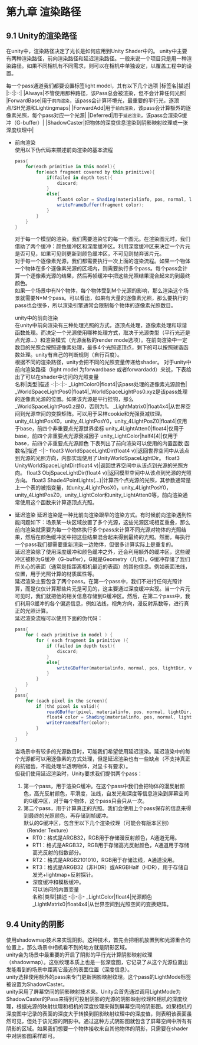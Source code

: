 # 第九章 渲染路径

## 9.1 Unity的渲染路径

在unity中，渲染路径决定了光长是如何应用到Unity Shader中的。
unity中主要有两种渲染路径，前向渲染路径和延迟渲染路径。一般来说一个项目只是用一种渲染路径。如果不同相机有不同需求，则可以在相机中单独设定，以覆盖工程中的设置。  

每一个pass通道我们都要设置标签light model，其有以下几个选项
|标签名|描述|
|:-:|:-:|
|Always|不管使用那种路径，该Pass总会被渲染，但不会计算任何光照|
|ForwardBase|用于`前向渲染`，该pass会计算环境光，最重要的平行光，逐顶点/SH光源和Lightingmaps|
|ForwardAdd|用于`前向渲染`，该pass会计算额外的逐像素光照，每个pass对应一个光源|
|Deferred|用于`延迟渲染`，该pass会渲染G缓冲（G-buffer）|
|ShadowCaster|把物体的深度信息渲染到阴影映射纹理或一张深度纹理中|

* 前向渲染  
    使用以下伪代码来描述前向渲染的基本流程

    ```C#
    pass{
        for(each primitive in this model){
            for(each fragment covered by this primitive){
                if(failed in depth test){
                    discard;
                }
                else{
                    float4 color = Shading(materialinfo, pos, normal, lightDir, viewDir);
                    writeFrameBuffer(fragment color);
                }
            }
        }
    }
    ```

    对于每一个模型的渲染，我们需要渲染它的每一个图元。在渲染图元时，我们借助了两个缓冲：颜色缓冲区和深度缓冲区。利用深度缓冲区来决定一个片元是否可见，如果可见则更新到颜色缓冲区，不可见则抛弃该片元。  
    对于每一个逐像素光源，我们都需要执行一次上面的渲染流程。如果一个物体一个物体在多个逐像素光源的区域内，则需要执行多个pass。每个pass会计算一个逐像素光源的结果，然后再帧缓冲中把这些光照结果混合起来的到最终颜色。  
    如果一个场景中有N个物体，每个物体受到M个光源的影响，那么渲染这个场景就需要N*M个pass。可以看出，如果有大量的逐像素光照，那么要执行的pass也会很多，所以渲染引擎通常会限制每个物体的逐像素光照数目。  

    unity中的前向渲染  
    在unity中前向渲染有三种处理光照的方式，逐顶点处理，逐像素处理和球谐函数处理。而决定一个光源使用哪种处理方式，取决于光源类型（平行光还是点光源...）和渲染模式（光源面板的render mode选项）。在前向渲染中一定数目的光照会按照逐像素处理，最多4个光照逐顶点，剩下的可以按照球谐函数处理。unity有自己的判断规则（自行百度）。  
    根据不同的渲染路径，unity会把不同的光照变量传递给shader。
    对于unity中前向渲染路径（light model 为forwardbase 或者forwardadd）来说，下表给出了可以在shader中访问的光照变量  
    名称|类型|描述
    -:|:-:|:-
    _LightColor0|float4|该pass处理的逐像素光源颜色|
    _WorldSpaceLightPos0|float4|_WorldSpaceLightPos0.xyz是该pass处理的逐像素光源的位置。如果该光源是平行挂钩，那么_WorldSpaceLightPos0.z是0，否则为1。
    _LightMatrix0|float4x4|从世界空间到光源空间的变换矩阵。可以用于采样cookie和光强衰减纹理。
    unity_4LightPosX0，unity_4LightPosY0，unity_4LightPosZ0|float4|仅用于base，前四个非重要点光源世界坐标
    unity_4LightAtten0|float4|仅用于base，前四个非重要点光源衰减因子
    unity_LightColor|half4[4]|仅用于base，前四个非重要点光源颜色
    下表列出了前向渲染可以使用的内置函数
    函数名|描述
    -:|:-
    float3 WorldSpaceLightDir(float4 v)|返回世界空间中从该点到光源的光照方向，内部实现使用了UnityWorldSpaceLightDir。
    float3 UnityWorldSpaceLightDir(float4 v)|返回世界空间中从该点到光源的光照方向。
    float3 ObjSpaceLightDir(float4 v)|返回模型空间中从该点到光源的光照方向。
    float3 Shade4PointLights(...)|计算四个点光源的光照，其参数通常是上一个表的被指变量，如unity_4LightPosX0，unity_4LightPosY0，unity_4LightPosZ0，unity_LightColor和unity_LightAtten0等，前向渲染通常使用这个函数来计算逐顶点光照。

* 延迟渲染
    延迟渲染是一种比前向渲染跟早的渲染方式。有时候前向渲染遇到性能问题如下：场景某一块区域放置了多个光源，这些光源区域相互重叠，那么前向渲染就需要为每一个物体执行多个pass来计算不同光源对物体的光照结果，然后在颜色缓冲区中把这些结果混合起来得到最终的光照。然而，每执行一个pass我们都需要重新渲染一边物体，但很多计算实际上是重复的。  
    延迟渲染除了使用深度缓冲和颜色缓冲之外，还会利用额外的缓冲区，这些缓冲区被称为G缓冲（G-buffer），G就是Geometry（几何）。G缓冲存储了我们所关心的表面（通常是指距离相机最近的表面）的其他信息。例如表面法线，位置，用于光照计算的材质属性等。  
    延迟渲染主要包含了两个pass。在第一个pass中，我们不进行任何光照计算，而是仅仅计算那些片元是可见的，这主要通过深度缓冲实现。当一个片元可见时，我们就把他的相关信息存储到G缓冲区。然后，在第二个pass中，我们利用G缓冲的各个偏远信息，例如法线，视角方向，漫反射系数等，进行真正的光照计算。  
    延迟渲染流程可以使用下面的伪代码：  

    ```C#
    pass{
        for ( each primitive in model ) {
            for ( each fragment in primitive ){
                if (failed in depth test){
                    discard;
                }
                else{
                    writeGBuffer(materialinfo, normal, pos, lightDir, viewDir);
                }
            }
        }
    }
    pass{
        for (each pixel in the screen){
            if (thd pixel is valid){
                readGBuffer(pixel, materialinfo, pos, normal, lightDir, viewDir);
                float4 color = Shading(materialinfo, pos, normal, lightDir, viewDir);
                writeFrameBuffer(color);
            }
        }
    }
    ```

    当场景中有较多的光源数目时，可能我们希望使用延迟渲染。延迟渲染中的每个光源都可以用逐像素的方式处理，但是延迟渲染也有一些缺点（不支持真正的抗锯齿，不能处理半透明物体，对显卡有要求）。  
    但我们使用延迟渲染时，Unity要求我们提供两个pass：  
    1. 第一个pass，用于渲染G缓冲。在这个pass中我们会把物体的漫反射颜色，高光反射颜色，平滑度，法线，自发光和深度等信息渲染到屏幕空间的G缓冲区，对于每个物体，这个pass只会只从一次。  
    2. 第二个pass，用于计算真正的光照。我们会使用上个pass保存的信息来得到最终的光照颜色，再存储到帧缓冲。  
    默认的G缓冲区，包含里以下几个渲染纹理（可能会有版本区别）（Render Texture）  
        * RT0：格式是ARGB32，RGB用于存储漫反射颜色，A通道无用。  
        * RT1：格式是ARGB32，RGB用于存储高光反射颜色，A通道用于存储高光反射的指数部分。  
        * RT2：格式是ARGB2101010，RGB用于存储法线，A通道没用。  
        * RT3：格式是ARGB32（非HDR）或ARGBHalf（HDR），用于存储自发光+lightmap+反射探针。  
        * 深度缓冲和模板缓冲。  
    可以访问的内置变量  
    名称|类型|描述
    -:|:-:|:-
    _LightColor|float4|光源颜色
    _LightMatrix0|float4x4|从世界空间到光照空间的变换矩阵。

## 9.4 Unity的阴影

使用shadowmap技术来实现阴影。这种技术，首先会把相机放置到和光源重合的位置上，那么场景中相机看不到的地方就是阴影区域。  
unity会为场景中最重要的开启了阴影的平行光计算阴影映射纹理（shadowmap）。这张纹理本质上也是一张深度图，它记录了从这个光源位置出发能看到的场景中距离它最近的表面位置（深度信息）。  
unity选择使用额外的pass来专门更新阴影映射纹理。这个pass的LightMode标签被设置为ShadowCaster。  
unity采用了屏幕空间的阴影映射技术来。Unity会首先通过调用LightMode为ShadowCaster的Pass来得到可投射阴影的光源的阴影映射纹理和相机的深度纹理，根据光源的映射纹理和相机的深度纹理来得到屏幕空间的阴影图。如果相机的深度图中记录的表面的深度大于转换到阴影映射纹理中的深度值，则表明该表面虽然可见，但处于该光源的阴影中。通过这种方式阴影图就包含了屏幕空间中所有有阴影的区域。如果我们想要一个物体接收来自其他物体的阴影，只需要在shader中对阴影图采样即可。
